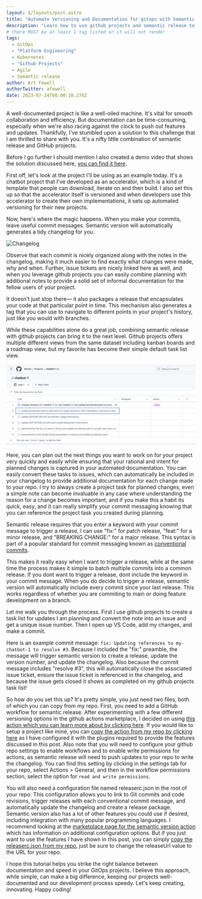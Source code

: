 ```yaml
---
layout: $/layouts/post.astro
title: "Automate Versioning and Documentation for gitops with Semantic Release and Github Projects"
description: "Learn how to use github projects and semantic release to simplify and automate versioning and documentation for your" 
# there MUST be at least 1 tag listed or it will not render
tags:
  - GitOps
  - "Platform Engineering"
  - Kubernetes
  - "Github Projects"
  - Agile
  - Semantic release
author: Art Fewell
authorTwitter: afewell
date: 2023-07-24T08:00:18.276Z
---
```


A well-documented project is like a well-oiled machine. It's vital for smooth collaboration and efficiency. But documentation can be time-consuming, especially when we're also racing against the clock to push out features and updates. Thankfully, I've stumbled upon a solution to this challenge that I am thrilled to share with you. It's a nifty little combination of semantic release and GitHub projects.

Before I go further I should mention I also created a demo video that shows the solution discussed here, [you can find it here](https://youtu.be/JT-THsrR04M).

First off, let's look at the project I'll be using as an example today. It's a chatbot project that I've developed as an accelerator, which is a kind of template that people can download, iterate on and then build. I also set this up so that the accelerator itself is versioned and when developers use this accelerator to create their own implementations, it sets up automated versioning for their new projects. 

Now, here's where the magic happens. When you make your commits, leave useful commit messages. Semantic version will automatically generates a tidy changelog for you.

![Changelog](https://raw.githubusercontent.com/afewell/afewell.github.io/blob/main/public/images/changelog.png)

Observe that each commit is nicely organized along with the notes in the changelog, making it much easier to find exactly what changes were made, why and when. Further, issue tickets are nicely linked here as well, and when you leverage github projects you can easily combine planning with additional notes to provide a solid set of informal documentation for the fellow users of your project.

It doesn't just stop there— it also packages a release that encapsulates your code at that particular point in time. This mechanism also generates a tag that you can use to navigate to different points in your project's history, just like you would with branches.

While these capabilities alone do a great job, combining semantic release with github projects can bring it to the next level.  Github projects offers multiple different views from the same dataset including kanban boards and a roadmap view, but my favorite has become their simple default task list view. 

![Github Projects Task List](https://raw.githubusercontent.com/afewell/afewell.github.io/main/public/images/projects_task_list.png
)

Here, you can plan out the next things you want to work on for your project very quickly and easily while ensuring that your rational and intent for planned changes is captured in your automated documentation. You can easily convert these tasks to issues, which can automatically be included in your changelog to provide additional documentation for each change made to your repo. I try to always create a project task for planned changes, even a simple note can become invaluable in any case where understanding the reason for a change becomes important, and if you make this a habit its quick, easy, and it can really simplify your commit messaging knowing that you can reference the project task you created during planning. 

Semantic release requires that you enter a keyword with your commit message to trigger a release, I can use "fix:" for patch release, "feat:" for a minor release, and "BREAKING CHANGE:" for a major release. This syntax is part of a popular standard for commit messaging known as [conventional commits](https://www.conventionalcommits.org/en/v1.0.0/).

This makes it really easy when I want to trigger a release, while at the same time the process makes it simple to batch multiple commits into a common release. If you dont want to trigger a release, dont include the keyword in your commit message. When you do decide to trigger a release, semantic version will automatically include every commit since your last release. This works regardless of whether you are commiting to main or doing feature development on a branch. 

Let me walk you through the process. First I use github projects to create a task list for updates I am planning and convert the note into an issue and get a unique issue number. Then I open up VS Code, add my changes, and make a commit. 

Here is an example commit message: `fix: Updating references to my-chatbot-1 to resolve #3`. Because I included the "fix:" preamble, the message will trigger semantic version to create a release, update the version number, and update the changelog. Also because the commit message includes "resolve #3", this will automatically close the associated issue ticket, ensure the issue ticket is referenced in the changelog, and because the issue gets closed it shows as completed on my github projects task list!



So how do you set this up? It's pretty simple, you just need two files, both of which you can copy from my repo. First, you need to add a GitHub workflow for semantic release. After experimenting with a few different versioning options in the github actions marketplace, I decided on using [this action which you can learn more about by clicking here](https://github.com/marketplace/actions/action-for-semantic-release). If you would like to setup a project like mine, you can [copy the action from my repo by clicking here](https://github.com/afewell/chatbot-1-accelerator/blob/main/.github/workflows/semantic_release.yml) as I have configured it with the plugins required to provide the features discussed in this post. Also note that you will need to configure your github repo settings to enable workflows and to enable write permissions for actions, as semantic release will need to push updates to your repo to write the changelog. You can find this setting by clicking in the settings tab for your repo, select Actions > General, and then in the workflow permissions section, select the option for `read and write permissions`.

You will also need a configuration file named releaserc.json in the root of your repo. This configuration allows you to link to Git commits and code revisions, trigger releases with each conventional commit message, and automatically update the changelog and create a release package. Semantic version also has a lot of other features you could use if desired, including integration with many popular programming languages. I recommend looking at the [marketplace page for the semantic version action](https://github.com/marketplace/actions/action-for-semantic-release) which has information on additional configuration options. But if you just want to use the features I have shown in this post, you can simply [copy the releaserc.json from my repo](https://github.com/afewell/chatbot-1-accelerator/blob/main/.releaserc.json), just be sure to change the releaseUrl value to the URL for your repo. 

I hope this tutorial helps you strike the right balance between documentation and speed in your GitOps projects. I believe this approach, while simple, can make a big difference, keeping our projects well-documented and our development process speedy. Let's keep creating, innovating. Happy coding!